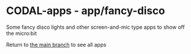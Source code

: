# CODAL-apps - app/fancy-disco

Some fancy disco lights and other screen-and-mic type apps to show off the micro:bit

Return to [the main branch](https://github.com/JohnVidler/codal-apps) to see all apps